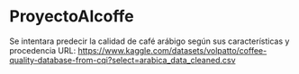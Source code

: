 # ProyectoAIcoffe
Se intentara predecir la calidad de café arábigo según sus características y procedencia
URL: https://www.kaggle.com/datasets/volpatto/coffee-quality-database-from-cqi?select=arabica_data_cleaned.csv
